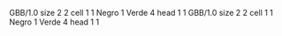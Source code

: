 <gs-board without-header> GBB/1.0
size 2 2
cell 1 1 Negro 1 Verde 4 
head 1 1
 </gs-board>
<gs-board without-header> GBB/1.0
size 2 2
cell 1 1 Negro 1 Verde 4 
head 1 1 </gs-board>
